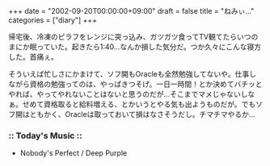 +++
date = "2002-09-20T00:00:00+09:00"
draft = false
title = "ねみぃ..."
categories = ["diary"]
+++

帰宅後、冷凍のピラフをレンジに突っ込み、ガツガツ食ってTV観てたらいつのまにか眠っていた。起きたら1:40...なんか損した気分だ。つか久々にこんな寝方した。首痛ぇ。

そういえば忙しさにかまけて、ソフ開もOracleも全然勉強してないや。仕事しながら資格の勉強ってのは、やっぱきつそげ。一日一時間！とか決めてバチッとやれば、やってやれないことはないと思うのだが...そこまでマメじゃないしなぁ。せめて資格取ると給料増える、とかいうとやる気も出ようものだが。でもソフ開はともかく、Oracleは取っておいて損はなさそうだし。チマチマやるか...

<h3>:: Today's Music ::</h3>
<ul>
<li>Nobody's Perfect / Deep Purple</li>
</ul>
